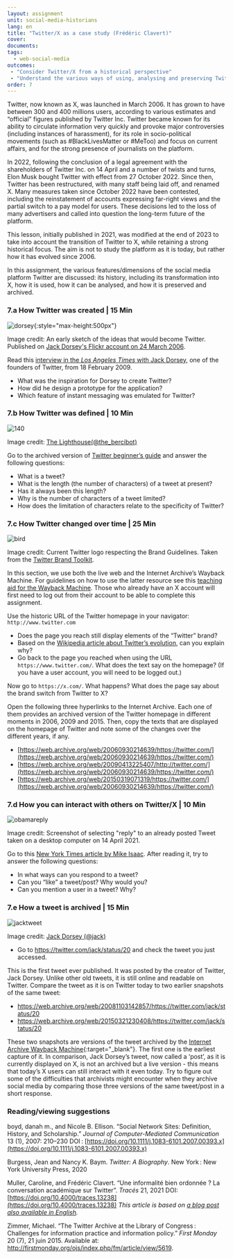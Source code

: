 ```yaml
---
layout: assignment
unit: social-media-historians
lang: en
title: "Twitter/X as a case study (Frédéric Clavert)"
cover:
documents:
tags:
  - web-social-media
outcomes:
 - "Consider Twitter/X from a historical perspective"
 - "Understand the various ways of using, analysing and preserving Twitter/X so that source criticism can be applied to it" 
order: 7
---
```


Twitter, now known as X, was launched in March 2006. It has grown to have between 300 and 400 millions users, according to various estimates and “official” figures published by Twitter Inc. Twitter became known for its ability to circulate information very quickly and provoke major controversies (including instances of harassment), for its role in socio-political movements (such as #BlackLivesMatter or #MeToo) and focus on current affairs, and for the strong presence of journalists on the platform.

In 2022, following the conclusion of a legal agreement with the shareholders of Twitter Inc. on 14 April and a number of twists and turns, Elon Musk bought Twitter with effect from 27 October 2022. Since then, Twitter has been restructured, with many staff being laid off, and renamed X. Many measures taken since October 2022 have been contested, including the reinstatement of accounts expressing far-right views and the partial switch to a pay model for users. These decisions led to the loss of many advertisers and called into question the long-term future of the platform.


<html>
<div class="alert alert-info">
This lesson, initially published in 2021, was modified at the end of 2023 to take into account the transition of Twitter to X, while retaining a strong historical focus. The aim is not to study the platform as it is today, but rather how it has evolved since 2006.
</div>
</html>

In this assignment, the various features/dimensions of the social media platform Twitter are discussed: its history, including its transformation into X, how it is used, how it can be analysed, and how it is preserved and archived.

<!-- more -->
<!-- briefing-student -->

### 7.a How Twitter was created | 15 Min
 <!-- section-contents -->

![dorsey](../../assets/images/social-media/dorsey.jpg){:style="max-height:500px"}

Image credit: An early sketch of the ideas that would become Twitter. Published on [Jack Dorsey's Flickr account on 24 March 2006](https://flickr.com/photos/jackdorsey/182613360/).

Read this [interview in the _Los Angeles Times_ with Jack Dorsey](https://latimesblogs.latimes.com/technology/2009/02/twitter-creator.html), one of the founders of Twitter, from 18 February 2009.
- What was the inspiration for Dorsey to create Twitter?
- How did he design a prototype for the application?
- Which feature of instant messaging was emulated for Twitter?

<!-- section -->

### 7.b How Twitter was defined | 10 Min
 <!-- section-contents -->

![140](../../assets/images/social-media/140.png)

Image credit: [The Lighthouse(@the_bercibot)](https://twitter.com/the_bercibot/status/1379647473640161280)

Go to the archived version of [Twitter beginner’s guide](https://web.archive.org/web/20180103203839/https://help.twitter.com/en/new-user-faq) and answer the following questions:
- What is a tweet?
- What is the length (the number of characters) of a tweet at present?
- Has it always been this length?
- Why is the number of characters of a tweet limited?
- How does the limitation of characters relate to the specificity of Twitter?

<!-- section -->

### 7.c How Twitter changed over time | 25 Min
 <!-- section-contents -->

![bird](../../assets/images/social-media/bird.png)

Image credit: Current Twitter logo respecting the Brand Guidelines. Taken from the [Twitter Brand Toolkit](https://about.twitter.com/en/who-we-are/brand-toolkit).

In this section, we use both the live web and the Internet Archive’s Wayback Machine. For guidelines on how to use the latter resource see this [teaching aid for the Wayback Machine](https://ranke2.uni.lu/assets/pdf/wayback-machine-interface.pdf). Those who already have an X account will first need to log out from their account to be able to complete this assignment.

Use the historic URL of the Twitter homepage in your navigator: `http://www.twitter.com`

- Does the page you reach still display elements of the “Twitter” brand?
- Based on the [Wikipedia article about Twitter’s evolution](https://en.wikipedia.org/wiki/Twitter#2022–present), can you explain why?
- Go back to the page you reached when using the URL `https://www.twitter.com/`. What does the text say on the homepage? (If you have a user account, you will need to be logged out.)

Now go to `https://x.com/`. What happens? What does the page say about the brand switch from Twitter to X?

Open the following three hyperlinks to the Internet Archive. Each one of them provides an archived version of the Twitter homepage in different moments in 2006, 2009 and 2015. Then, copy the texts that are displayed on the homepage of Twitter and note some of the changes over the different years, if any.

- [https://web.archive.org/web/20060930214639/https://twitter.com/](https://web.archive.org/web/20060930214639/https://twitter.com/)
- [https://web.archive.org/web/20090413225407/http://twitter.com/](https://web.archive.org/web/20060930214639/https://twitter.com/)
- [https://web.archive.org/web/20150319071319/https://twitter.com/](https://web.archive.org/web/20060930214639/https://twitter.com/)

<!-- section -->

### 7.d How you can interact with others on Twitter/X | 10 Min
 <!-- section-contents -->

![obamareply](../../assets/images/social-media/obamareply.png)

Image credit: Screenshot of selecting "reply" to an already posted Tweet taken on a desktop computer on 14 April 2021.

Go to this [New York Times article by Mike Isaac](https://www.nytimes.com/2017/09/26/technology/twitter-280-characters.html?smid=url-share). After reading it, try to answer the following questions:
- In what ways can you respond to a tweet?
- Can you “like” a tweet/post? Why would you?
- Can you mention a user in a tweet? Why?

<!-- section -->

### 7.e How a tweet is archived | 15 Min
 <!-- section-contents -->

![jacktweet](../../assets/images/social-media/jacktweet.png)

Image credit: [Jack Dorsey (@jack)](https://twitter.com/jack/status/20)


- Go to <https://twitter.com/jack/status/20> and check the tweet you just accessed. 

This is the first tweet ever published. It was posted by the creator of Twitter, Jack Dorsey. Unlike other old tweets, it is still online and readable on Twitter. Compare the tweet as it is on Twitter today to two earlier snapshots of the same tweet:
- <https://web.archive.org/web/20081103142857/https://twitter.com/jack/status/20>
- <https://web.archive.org/web/20150321230408/https://twitter.com/jack/status/20>


These two snapshots are versions of the tweet archived by the [Internet Archive Wayback Machine](https://archive.org/web/){:target="_blank"}. The first one is the earliest capture of it. In comparison, Jack Dorsey’s tweet, now called a ‘post’, as it is currently displayed on X, is not an archived but a live version - this means that today’s X users can still interact with it even today. Try to figure out some of the difficulties that archivists might encounter when they archive social media by comparing those three versions of the same tweet/post in a short response.

<!-- section -->

### Reading/viewing suggestions
<!-- section-contents -->

boyd, danah m., and Nicole B. Ellison. “Social Network Sites: Definition, History, and Scholarship.” *Journal of Computer-Mediated Communication* 13 (1), 2007: 210–230 DOI&#x202F;: [https://doi.org/10.1111/j.1083-6101.2007.00393.x](https://doi.org/10.1111/j.1083-6101.2007.00393.x)

Burgess, Jean and Nancy K. Baym. *Twitter: A Biography*. New York&#x202F;: New York University Press, 2020

Muller, Caroline, and Frédéric Clavert. “Une informalité bien ordonnée ? La conversation académique sur Twitter”. *Tracés* 21, 2021 DOI: [https://doi.org/10.4000/traces.13238](https://doi.org/10.4000/traces.13238)
*This article is based on [a blog post also available in English](https://consciences.hypotheses.org/2721).*

Zimmer, Michael. “The Twitter Archive at the Library of Congress&#x202F;: Challenges for information practice and information policy.” *First Monday* 20 (7), 21 juin 2015. Available at: <http://firstmonday.org/ojs/index.php/fm/article/view/5619>.


<!-- section -->

<!-- briefing-teacher -->
